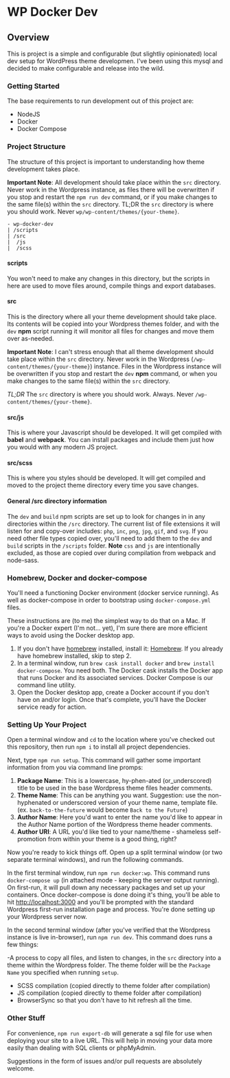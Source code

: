# WP Docker Dev

## Overview

This is project is a simple and configurable (but slightliy opinionated) local
dev setup for WordPress theme developmen. I've been using this mysql and
decided to make configurable and release into the wild.

### Getting Started

The base requirements to run development out of this project are:

- NodeJS
- Docker
- Docker Compose

### Project Structure

The structure of this project is important to understanding how theme development takes place.

**Important Note**: All development should take place within the `src` directory. Never work in the Wordpress instance, as files there will be overwritten if you stop and restart the `npm run dev` command, or if you make changes to the same file(s) within the `src` directory. TL;DR the `src` directory is where you should work. Never `wp/wp-content/themes/{your-theme}`.

```
- wp-docker-dev
| /scripts
| /src
|  /js
|  /scss
```

#### scripts

You won't need to make any changes in this directory, but the scripts in here are used to move files around, compile things and export databases.

#### src

This is the directory where all your theme development should take place. Its contents will be copied into your Wordpress themes folder, and with the `dev` **npm** script running it will monitor all files for changes and move them over as-needed. 

**Important Note**: I can't stress enough that all theme development should take place within the `src` directory. Never work in the Wordpress (`/wp-content/themes/{your-theme}`) instance. Files in the Wordpress instance will be overwritten if you stop and restart the `dev` **npm** command, or when you make changes to the same file(s) within the `src` directory. 

*TL;DR* The `src` directory is where you should work. Always. Never `/wp-content/themes/{your-theme}`.

#### src/js

This is where your Javascript should be developed. It will get compiled with **babel** and **webpack**. You can install packages and include them just how you would with any modern JS project.

#### src/scss

This is where you styles should be developed. It will get compiled and moved to the project theme directory every time you save changes.

#### General /src directory information

The `dev` and `build` npm scripts are set up to look for changes in in any directories within the `/src` directory. The current list of file extensions it will listen for and copy-over includes: `php`, `inc`, `png`, `jpg`, `gif`, and `svg`. If you need other file types copied over, you'll need to add them to the `dev` and `build` scripts in the `/scripts` folder. **Note** `css` and `js` are intentionally excluded, as those are copied over during compilation from webpack and node-sass.

### Homebrew, Docker and docker-compose

You'll need a functioning Docker environment (docker service running). As well
as docker-compose in order to bootstrap using `docker-compose.yml` files.

These instructions are (to me) the simplest way to do that on a Mac. If you're
a Docker expert (I'm not... yet), I'm sure there are more efficient ways to avoid
using the Docker desktop app.

1. If you don't have [homebrew](https://brew.sh/) installed, install it:
[Homebrew](https://brew.sh/). If you already have homebrew installed,
skip to step 2.
2. In a terminal window, run `brew cask install docker` and
`brew install docker-compose`. You need both. The Docker cask installs the Docker
app that runs Docker and its associated services. Docker Compose is our command
line utility.
3. Open the Docker desktop app, create a Docker account if you don't have on
and/or login. Once that's complete, you'll have the Docker service ready for
action.

### Setting Up Your Project

Open a terminal window and `cd` to the location where you've checked out this
repository, then run `npm i` to install all project dependencies.

Next, type `npm run setup`. This command will gather some important information
from you via command line promps:

1. **Package Name**: This is a lowercase, hy-phen-ated (or_underscored) title to be used
in the base Wordpress theme files header comments.
2. **Theme Name**: This can be anything you want. Suggestion: use the non-hyphenated
or underscored version of your theme name, template file.
(ex. `back-to-the-future` would become `Back to the Future`)
3. **Author Name**: Here you'd want to enter the name you'd like to appear in the
Author Name portion of the Wordpress theme header comments.
4. **Author URI**: A URL you'd like tied to your name/theme - shameless self-promotion
from within your theme is a good thing, right?

Now you're ready to kick things off. Open up a split terminal window (or two separate terminal windows), and run the following commands.

In the first terminal window, run `npm run docker:wp`. This command runs `docker-compose up` (in attached mode - keeping the server output running). On first-run, it will pull down any necessary packages and set up your containers. Once docker-compose is done doing it's thing, you'll be able to hit [http://localhost:3000](http://localhost:3000) and you'll be prompted with the standard Wordpress first-run installation page and process. You're done setting up your Wordpress server now.

In the second terminal window (after you've verified that the Wordpress instance is live in-browser), run `npm run dev`. This command does runs a few things: 

-A process to copy all files, and listen to changes, in the `src` directory into a theme within the Wordpress folder. The theme folder will be the `Package Name` you specified when running `setup`.
- SCSS compilation (copied directly to theme folder after compilation)
- JS compilation (copied directly to theme folder after compilation)
- BrowserSync so that you don't have to hit refresh all the time.

### Other Stuff

For convenience, `npm run export-db` will generate a sql file for use when deploying your site to a live URL. This will help in moving your data more easily than dealing with SQL clients or phpMyAdmin.

Suggestions in the form of issues and/or pull requests are absolutely welcome.